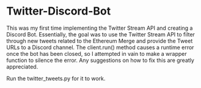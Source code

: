 # Twitter-Discord-Bot
This was my first time implementing the Twitter Stream API and creating a Discord Bot. Essentially, the goal was to use the Twitter Stream API to filter through new tweets related to the Ethereum Merge and provide the Tweet URLs to a Discord channel. The client.run() method causes a runtime error once the bot has been closed, so I attempted in vain to make a wrapper function to silence the error. Any suggestions on how to fix this are greatly appreciated.

Run the twitter_tweets.py for it to work.

